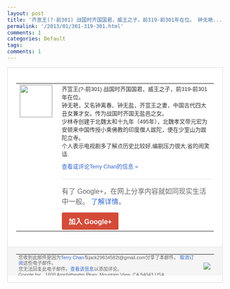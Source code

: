 ```yaml
---
layout: post
title: '齐宣王(?-前301) 战国时齐国国君，威王之子，前319-前301年在位。 钟无艳...'
permalink: '/2013/01/301-319-301.html'
comments: 1
categories: Default
tags: 
comments: 1
---
```

<!-- X-Notifications: 1:f286224030000000 -->

<div style="border:solid 1px #dfdfdf;color:#686868;font:13px Arial"><div style="background-color:#fff;padding:20px;"><table cellpadding="0" cellspacing="0"><tr><td style="padding-right:15px;vertical-align:top"><a href="https://plus.google.com/_/notifications/emlink?emr=14900066512970582018&amp;emid=CJDLz77o5bQCFSgZMQodqQ8AAA&amp;path=%2F108643996575278738906&amp;dt=1358096707613&amp;uob=8"><img height="75" src="https://lh3.googleusercontent.com/-KKRGTyJ5Bl0/AAAAAAAAAAI/AAAAAAAAtnY/R4QEWIp3Ur0/s75-c-k-a/photo.jpg" style="border:solid 1px #cccccc;" width="75"/></a></td><td style="width:578px;color:#333;font:13px Arial;vertical-align:top"><div style="padding-bottom:10px">齐宣王(?-前301) 战国时齐国国君，威王之子，前319-前3<wbr/>01年在位。<br/>钟无艳，又名钟离春、钟无盐，<wbr/>齐宣王之妻，中国古代四大丑女兼才女。传为<wbr/>战国时齐国无盐邑之女。<br/>少林寺创建于北魏太<wbr/>和十九年（495年），北魏孝文帝元宏为安<wbr/>顿来中国传授小乘佛教的印度僧人跋陀，便在<wbr/>少室山为跋陀立寺。<br/>个人表示电视剧多了解点<wbr/>历史比较好,编剧压力很大.省的闹笑话.</div><a href="https://plus.google.com/_/notifications/emlink?emr=14900066512970582018&amp;emid=CJDLz77o5bQCFSgZMQodqQ8AAA&amp;path=%2F108643996575278738906%2Fposts%2FZ9v388kiudk%3Fgpinv%3DAMIXal_g9WMqqR0rWgM42LVdyNxhTj9pT0aT50PWHnf4ms2hcdlw9cjKH6l-yHGlvbsfdqdsuYpmRStZM98dZj6La81oGvuDOVxuT2cSyOcqyEMDUKCeY20&amp;dt=1358096707613&amp;uob=8" style="color:#3366CC;text-decoration:none">查看或评论Terry Chan的信息 »</a><div style="margin-top:20px;border-top:solid 1px #dfdfdf"><div style="padding:15px 0;color:#686868;font:16px Arial">有了 Google+，在网上分享内容就如同现实生活中一般。 <a href="http://www.google.com/+/learnmore/" style="color:#3366CC;text-decoration:none">了解详情</a>。</div><a href="https://plus.google.com/_/notifications/emlink?emr=14900066512970582018&amp;emid=CJDLz77o5bQCFSgZMQodqQ8AAA&amp;path=%2F%3Fgpinv%3DAMIXal_g9WMqqR0rWgM42LVdyNxhTj9pT0aT50PWHnf4ms2hcdlw9cjKH6l-yHGlvbsfdqdsuYpmRStZM98dZj6La81oGvuDOVxuT2cSyOcqyEMDUKCeY20&amp;dt=1358096707613&amp;uob=8" style="display:inline-block;padding:7px 15px;background-color:#d44b38; color:#fff;font-size:16px; font-weight:bold;border-radius:2px;-webkit-border-radius:2px; -moz-border-radius:2px;border:solid 1px #c43b28; white-space:nowrap;text-decoration:none">加入 Google+</a></div></td></tr></table></div><div style="border-top:solid 1px #dfdfdf;padding:0 20px; background-color:#f5f5f5"><table cellpadding="0" cellspacing="0" style="height:50px"><tbody><tr><td style="vertical-align:middle;width:100%; color:#636363;font:11px Arial; line-height:120%">您收到此邮件是因为<a href="https://plus.google.com/_/notifications/emlink?emr=14900066512970582018&amp;emid=CJDLz77o5bQCFSgZMQodqQ8AAA&amp;path=%2F108643996575278738906%3Fgpinv%3DAMIXal_g9WMqqR0rWgM42LVdyNxhTj9pT0aT50PWHnf4ms2hcdlw9cjKH6l-yHGlvbsfdqdsuYpmRStZM98dZj6La81oGvuDOVxuT2cSyOcqyEMDUKCeY20&amp;dt=1358096707613&amp;uob=8" style="color:#3366CC;text-decoration:none">Terry Chan</a>与jack29834582t@gmail.com分享了本邮件。 <a href="https://plus.google.com/_/notifications/emlink?emr=14900066512970582018&amp;emid=CJDLz77o5bQCFSgZMQodqQ8AAA&amp;path=%2F_%2Fnonplus%2Femailsettings%3Fgpinv%3DAMIXal_g9WMqqR0rWgM42LVdyNxhTj9pT0aT50PWHnf4ms2hcdlw9cjKH6l-yHGlvbsfdqdsuYpmRStZM98dZj6La81oGvuDOVxuT2cSyOcqyEMDUKCeY20%26est%3DADH5u8XZNYnPJ2e026SH1RWStjO-ZIL5YsxulNT5SbsQDJSx033YaCQc6qQwzFZVsh_KC2wWZCziXFWYSJNTHe4FqxRkbsJoJfjCod7rqjxvGN9HiabrVMDIEj3jzM19xtlnGbLyAlR4IHgoqzfXIQ2pvD3VyPp_LA&amp;dt=1358096707613&amp;uob=8" style="color:#3366CC;text-decoration:none">取消订阅</a>这些电子邮件。<br/>您无法回复此电子邮件。<a href="https://plus.google.com/_/notifications/emlink?emr=14900066512970582018&amp;emid=CJDLz77o5bQCFSgZMQodqQ8AAA&amp;path=%2F108643996575278738906%2Fposts%2FZ9v388kiudk%3Fgpinv%3DAMIXal_g9WMqqR0rWgM42LVdyNxhTj9pT0aT50PWHnf4ms2hcdlw9cjKH6l-yHGlvbsfdqdsuYpmRStZM98dZj6La81oGvuDOVxuT2cSyOcqyEMDUKCeY20&amp;dt=1358096707613&amp;uob=8" style="color:#3366CC;text-decoration:none">查看该信息</a>以添加评论。<br/>Google Inc., 1600 Amphitheatre Pkwy, Mountain View, CA 94043 USA<br/></td><td><img src="https://ssl.gstatic.com/s2/oz/images/notifications/logo/google-plus-6617a72bb36cc548861652780c9e6ff1.png"/></td></tr></tbody></table></div></div>